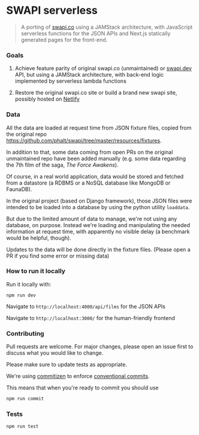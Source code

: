 # SWAPI serverless

>   A porting of [swapi.co](https://swapi.co) using a JAMStack architecture,
    with JavaScript serverless functions for the JSON APIs and Next.js 
    statically generated pages for the front-end.

### Goals
1.  Achieve feature parity of original swapi.co (unmaintained) or 
    [swapi.dev](https://swapi.dev) API, but using a JAMStack architecture, 
    with back-end logic implemented by serverless lambda functions

2.  Restore the original swapi.co site or build a brand new swapi site, possibly 
    hosted on [Netlify](www.netlify.com)

### Data
All the data are loaded at request time from JSON fixture files, copied from 
the original repo https://github.com/phalt/swapi/tree/master/resources/fixtures.

In addition to that, some data coming from open PRs on the original unmaintained
repo have been added manually (e.g. some data regarding the 7th film of the 
saga, *The Force Awakens*).

Of course, in a real world application, data would be stored and fetched
from a datastore (a RDBMS or a NoSQL database like MongoDB or FaunaDB).

In the original project (based on Django framework), those JSON files were
intended to be loaded into a database by using the python utility `loaddata`.

But due to the limited amount of data to manage, we're not using any database,
on purpose. Instead we're loading and manipulating the needed information at 
request time, with apparently no visible delay (a benchmark would be helpful, 
though).

Updates to the data will be done directly in the fixture files. 
(Please open a PR if you find some error or missing data)

### How to run it locally
Run it locally with:
```
npm run dev
```

Navigate to `http://localhost:4000/api/films` for the JSON APIs

Navigate to `http://localhost:3000/` for the human-friendly frontend

### Contributing
Pull requests are welcome. For major changes, please open an issue first to discuss what you would like to change.

Please make sure to update tests as appropriate.

We're using [commitizen](https://github.com/commitizen/cz-cli) to enforce 
[conventional commits](https://www.conventionalcommits.org/en/v1.0.0/).

This means that when you're ready to commit you should use 

``` bash
npm run commit
```

### Tests

```
npm run test
```

